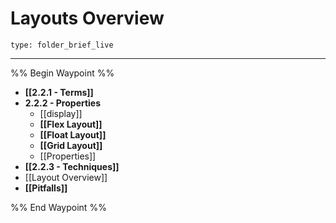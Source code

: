 # Layouts Overview
 
```ccard
type: folder_brief_live
```

 ---

%% Begin Waypoint %%
- **[[2.2.1 - Terms]]**
- **2.2.2 - Properties**
	- [[display]]
	- **[[Flex Layout]]**
	- **[[Float Layout]]**
	- **[[Grid Layout]]**
	- [[Properties]]
- **[[2.2.3 - Techniques]]**
- [[Layout Overview]]
- **[[Pitfalls]]**

%% End Waypoint %%
